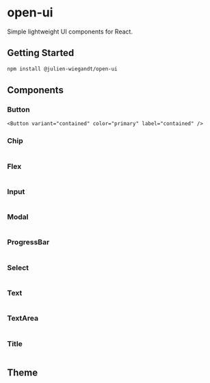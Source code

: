 # open-ui

Simple lightweight UI components for React.

## Getting Started

```bash
npm install @julien-wiegandt/open-ui
```

## Components

### Button

```tsx
<Button variant="contained" color="primary" label="contained" />
```

### Chip

```tsx

```

### Flex

```tsx

```

### Input

```tsx

```

### Modal

```tsx

```

### ProgressBar

```tsx

```

### Select

```tsx

```

### Text

```tsx

```

### TextArea

```tsx

```

### Title

```tsx

```

## Theme

```tsx

```

